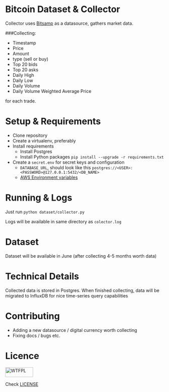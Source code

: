 # Bitcoin Dataset & Collector

Collector uses [Bitsamp](https://bitstamp.net) as a datasource, gathers market data.

###Collecting:

- Timestamp
- Price 
- Amount
- type (sell or buy)
- Top 20 bids
- Top 20 asks
- Daily High
- Daily Low
- Daily Volume
- Daily Volume Weighted Average Price

for each trade.

# Setup & Requirements

- Clone repository
- Create a virtualenv, preferably
- Install requirements
  - Install Postgres
  - Install Python packages `pip install --upgrade -r requirements.txt`
- Create a `secret.env` for secret keys and configuration
  - `DATABASE_URL`, should look like this `postgres://<USER>:<PASSWORD>@127.0.0.1:5432/<DB_NAME>`
  - [AWS Environment variables](http://boto3.readthedocs.org/en/latest/guide/configuration.html#environment-variables)

# Running & Logs

Just run `python dataset/collector.py`

Logs will be available in same directory as `colector.log`

# Dataset

Dataset will be available in June (after collecting 4-5 months worth data)

# Technical Details

Collected data is stored in Postgres. When finished collecting, data will be migrated to InfluxDB for nice time-series query capabilities

# Contributing

- Adding a new datasource / digital currency worth collecting
- Fixing docs / bugs etc.

# Licence

<a href="http://www.wtfpl.net/"><img src="http://www.wtfpl.net/wp-content/uploads/2012/12/wtfpl-badge-1.png" width="88" height="31" alt="WTFPL" /></a>

Check [LICENSE](https://github.com/umutbozkurt/bitcoin-dataset/blob/master/LICENSE)
